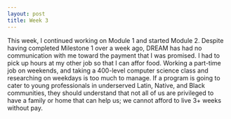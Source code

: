 ```yaml
---
layout: post
title: Week 3
---
```


This week, I continued working on Module 1 and started Module 2. Despite having completed Milestone 1 over a week ago, DREAM has had no communication with me toward
the payment that I was promised. I had to pick up hours at my other job so that I can affor food. 
Working a part-time job on weekends, and taking a 400-level computer science class and 
researching on weekdays  is too much to manage. If a program is going to cater to young professionals in underserved Latin, Native, and Black communities,
they should understand that not all of us are privileged to have a family or home that can help us; we cannot afford to live 3+ weeks without pay. 
